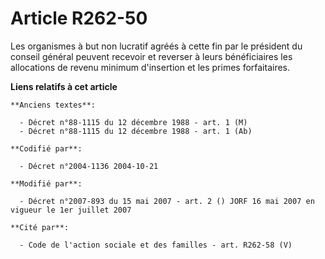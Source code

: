 # Article R262-50

Les organismes à but non lucratif agréés à cette fin par le président du conseil général peuvent recevoir et reverser à leurs
bénéficiaires les allocations de revenu minimum d'insertion et les primes forfaitaires.

**Liens relatifs à cet article**

	**Anciens textes**:

	  - Décret n°88-1115 du 12 décembre 1988 - art. 1 (M)
	  - Décret n°88-1115 du 12 décembre 1988 - art. 1 (Ab)

	**Codifié par**:

	  - Décret n°2004-1136 2004-10-21

	**Modifié par**:

	  - Décret n°2007-893 du 15 mai 2007 - art. 2 () JORF 16 mai 2007 en vigueur le 1er juillet 2007

	**Cité par**:

	  - Code de l'action sociale et des familles - art. R262-58 (V)
